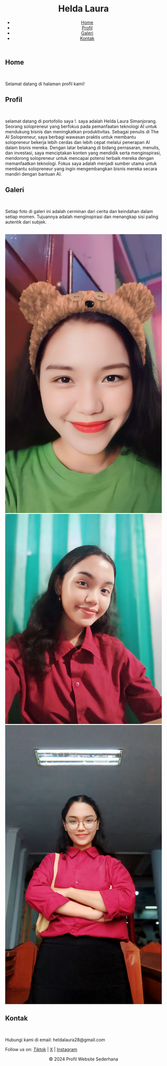 <!DOCTYPE html>
<html lang="en">
<head>
    <meta charset="UTF-8">
    <meta name="viewport" content="width=device-width, initial-scale=1.0">
    <title>Profil Website Sederhana</title>
    <link rel="stylesheet" href="style.css">
</head>
<body>
    <header>
        <h1>Helda Laura</h1>
        <nav>
            <ul>
                <li><a href="home.html">Home</a></li>
                <li><a href="profil.html">Profil</a></li>
                <li><a href="galeri.html">Galeri</a></li>
                <li><a href="kontak.html">Kontak</a></li>
            </ul>
        </nav>
    </header>
    <section id="home">
        <h2>Home</h2>
        <br>
        <p>Selamat datang di halaman profil kami!</p>
    </section>
    <section id="profil">
        <h2>Profil</h2>
        <br>
        <p>selamat datang di portofolio saya !. saya adalah Helda Laura Simanjorang. Seorang solopreneur yang berfokus pada pemanfaatan teknologi AI untuk mendukung bisnis dan meningkatkan produktivitas. Sebagai penulis di The AI Solopreneur, saya berbagi wawasan praktis untuk membantu solopreneur bekerja lebih cerdas dan lebih cepat melalui penerapan AI dalam bisnis mereka. Dengan latar belakang di bidang pemasaran, menulis, dan investasi, saya menciptakan konten yang mendidik serta menginspirasi, mendorong solopreneur untuk mencapai potensi terbaik mereka dengan memanfaatkan teknologi. Fokus saya adalah menjadi sumber utama untuk membantu solopreneur yang ingin mengembangkan bisnis mereka secara mandiri dengan bantuan AI.</p>
    </section>
    <section id="galeri">
        <h2>Galeri</h2>
        <br>
        <p>Setiap foto di galeri ini adalah cerminan dari cerita dan keindahan dalam setiap momen. Tujuannya adalah menginspirasi dan menangkap sisi paling autentik dari subjek.</p>
        <br>
        <div class="gallery">
            <img src="1.jpeg" alt="Gambar 1">
            <img src="2.jpeg" alt="Gambar 2">
            <img src="3.jpeg" alt="Gambar 3">
        </div>
    </section>
    <section id="kontak">
        <h2>Kontak</h2>
        <br>
        <p>Hubungi kami di email: heldalaura28@gmail.com</p>
        <p>Follow us on:
            <a href="https://www.tiktok.com/@zarela.jpg?_t=8r0NxGxHDUo&_r=1">Tiktok</a> |
            <a href="https://x.com/heldalaura28?s=09">X</a> |
            <a href="https://www.instagram.com/hael_core/profilecard/?igsh=OXR1OHo1dmU3bmo5">Instagram</a>
        </p>
    </section>
    <footer>
        <p style="text-align: center;">&copy; 2024 Profil Website Sederhana</p>
    </footer>
</body>
</html>
